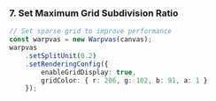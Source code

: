 ### 7. Set Maximum Grid Subdivision Ratio

```typescript
// Set sparse grid to improve performance
const warpvas = new Warpvas(canvas);
warpvas
    .setSplitUnit(0.2)
    .setRenderingConfig({
        enableGridDisplay: true,
        gridColor: { r: 206, g: 102, b: 91, a: 1 }
    });
```
